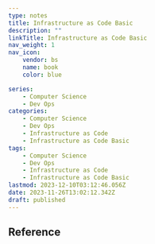 ```yaml
---
type: notes
title: Infrastructure as Code Basic
description: ""
linkTitle: Infrastructure as Code Basic
nav_weight: 1
nav_icon:
    vendor: bs
    name: book
    color: blue

series:
    - Computer Science
    - Dev Ops
categories:
    - Computer Science
    - Dev Ops
    - Infrastructure as Code
    - Infrastructure as Code Basic
tags:
    - Computer Science
    - Dev Ops
    - Infrastructure as Code
    - Infrastructure as Code Basic
lastmod: 2023-12-10T03:12:46.056Z
date: 2023-11-26T13:02:12.342Z
draft: published
---
```


## Reference
